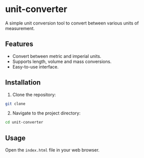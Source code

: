 # unit-converter
A simple unit conversion tool to convert between various units of measurement.

## Features
- Convert between metric and imperial units.
- Supports length, volume and mass conversions.
- Easy-to-use interface.

## Installation
1. Clone the repository:
  ```bash
  git clone 
  ```
2. Navigate to the project directory:
  ```bash
  cd unit-converter
  ```

## Usage
Open the `index.html` file in your web browser.

